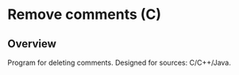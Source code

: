 Remove comments (C)
====================================
## Overview
Program for deleting comments. Designed for sources: C/C++/Java.

